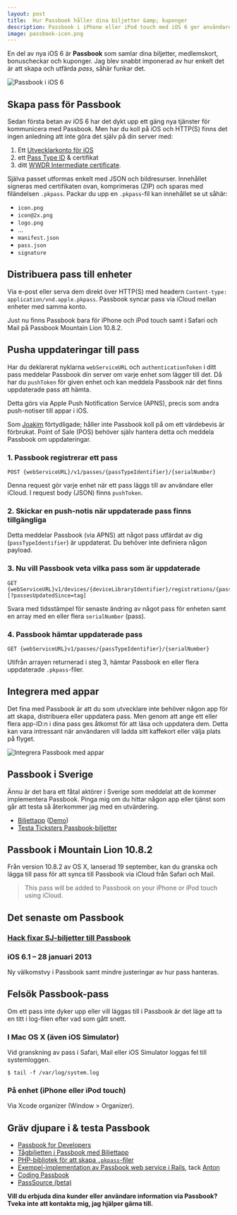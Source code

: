 ```yaml
---
layout: post
title:  Hur Passbook håller dina biljetter &amp; kuponger
description: Passbook i iPhone eller iPod touch med iOS 6 ger användare möjlighet att lagra och hålla koll på biljetter &amp; kuponger.
image: passbook-icon.png
---
```


En del av nya iOS 6 är __Passbook__ som samlar dina biljetter, medlemskort, bonuscheckar och kuponger. Jag blev snabbt imponerad av hur enkelt det är att skapa och utfärda _pass_, såhär funkar det.

<img src="{{ site.url }}/images/passbook.png" alt="Passbook i iOS 6" class="center" />

## Skapa pass för Passbook

Sedan första betan av iOS 6 har det dykt upp ett gäng nya tjänster för kommunicera med Passbook. Men har du koll på iOS och HTTP(S) finns det ingen anledning att inte göra det själv på din server med:

1. Ett [Utvecklarkonto för iOS](https://developer.apple.com/programs/ios/)
2. ett [Pass Type ID](https://developer.apple.com/ios/manage/passtypeids/index.action) &amp; certifikat
3. ditt [WWDR Intermediate certificate](https://developer.apple.com/certificationauthority/AppleWWDRCA.cer).

Själva passet utformas enkelt med JSON och bildresurser. Innehållet signeras med certifikaten ovan, komprimeras (ZIP) och sparas med filändelsen `.pkpass`. Packar du upp en `.pkpass`-fil kan innehållet se ut såhär:

* `icon.png`
* `icon@2x.png`
* `logo.png`
* &#8230;
* `manifest.json`
* `pass.json`
* `signature`

## Distribuera pass till enheter

Via e-post eller serva dem direkt över HTTP(S) med headern `Content-type: application/vnd.apple.pkpass`. Passbook syncar pass via iCloud mellan enheter med samma konto.

Just nu finns Passbook bara för iPhone och iPod touch samt i Safari och Mail på Passbook Mountain Lion 10.8.2.

## Pusha uppdateringar till pass

Har du deklarerat nyklarna `webServiceURL` och `authenticationToken` i ditt pass meddelar Passbook din server om varje enhet som lägger till det. Då har du `pushToken` för given enhet och kan meddela Passbook när det finns uppdaterade pass att hämta.

Detta görs via Apple Push Notification Service (APNS), precis som andra push-notiser till appar i iOS.

Som [Joakim](https://twitter.com/kalasjocke) förtydligade; håller inte Passbook koll på om ett värdebevis är förbrukat. Point of Sale (POS) behöver själv hantera detta och meddela Passbook om uppdateringar.

### 1. Passbook registrerar ett pass

    POST {webServiceURL}/v1/passes/{passTypeIdentifier}/{serialNumber}

Denna request gör varje enhet när ett pass läggs till av användare eller iCloud. I request body (JSON) finns `pushToken`.

### 2. Skickar en push-notis när uppdaterade pass finns tillgängliga

Detta meddelar Passbook (via APNS) att något pass utfärdat av dig (`passTypeIdentifier`) är uppdaterat. Du behöver inte definiera någon payload.

### 3. Nu vill Passbook veta vilka pass som är uppdaterade

    GET {webServiceURL}v1/devices/{deviceLibraryIdentifier}/registrations/{passTypeIdentifier}[?passesUpdatedSince=tag]

Svara med tidsstämpel för senaste ändring av något pass för enheten samt en array med en eller flera `serialNumber` (pass).

### 4. Passbook hämtar uppdaterade pass

    GET {webServiceURL}v1/passes/{passTypeIdentifier}/{serialNumber}

Utifrån arrayen returnerad i steg 3, hämtar Passbook en eller flera uppdaterade `.pkpass`-filer.

## Integrera med appar

Det fina med Passbook är att du som utvecklare inte behöver någon app för att skapa, distribuera eller uppdatera pass. Men genom att ange ett eller flera app-ID:n i dina pass ges åtkomst för att läsa och uppdatera dem. Detta kan vara intressant när användaren vill ladda sitt kaffekort eller välja plats på flyget.

<img src="{{ site.url }}/images/passbook-appar.png" alt="Integrera Passbook med appar" title="Passbook Sverige" class="center" />

## Passbook i Sverige

Ännu är det bara ett fåtal aktörer i Sverige som meddelat att de kommer implementera Passbook. Pinga mig om du hittar någon app eller tjänst som går att testa så återkommer jag med en utvärdering.

* [Biljettapp](http://biljettapp.se) ([Demo](https://passbook.biljettapp.se/TEST0001))
* [Testa Ticksters Passbook-biljetter](http://labs.tickster.com/passbook/)

## Passbook i Mountain Lion 10.8.2

Från version 10.8.2 av OS X, lanserad 19 september, kan du granska och lägga till pass för att synca till Passbook via iCloud från Safari och Mail.

> This pass will be added to Passbook on your iPhone or iPod touch using iCloud.

## Det senaste om Passbook

### [Hack fixar SJ-biljetter till Passbook](http://alltommac.se/nyheter/hack-fixar-sj-biljetter-till-passbook/)

### iOS 6.1 – 28 januari 2013

Ny välkomstvy i Passbook samt mindre justeringar av hur pass hanteras.


## Felsök Passbook-pass

Om ett pass inte dyker upp eller vill läggas till i Passbook är det läge att ta en titt i log-filen efter vad som gått snett.

### I Mac OS X (även iOS Simulator)

Vid granskning av pass i Safari, Mail eller iOS Simulator loggas fel till systemloggen.

    $ tail -f /var/log/system.log

### På enhet (iPhone eller iPod touch)

Via Xcode organizer (Window > Organizer).

## Gräv djupare i &amp; testa Passbook

* [Passbook for Developers](https://developer.apple.com/passbook/)
* [Tågbiljetten i Passbook med Biljettapp](http://biljettapp.se)
* [PHP-bibliotek för att skapa `.pkpass`-filer](https://github.com/tschoffelen/PHP-PKPass)
* [Exempel-implementation av Passbook web service i Rails](https://github.com/mattt/passbook_rails_example), tack [Anton](https://twitter.com/mptre)
* [Coding Passbook](https://www.billguard.com/blog/2012/10/coding-passbook-lessons-learned/)
* [PassSource (beta)](http://www.passsource.com/)

__Vill du erbjuda dina kunder eller användare information via Passbook? Tveka inte att kontakta mig, jag hjälper gärna till.__